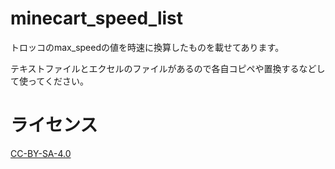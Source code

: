 # minecart_speed_list
トロッコのmax_speedの値を時速に換算したものを載せてあります。

テキストファイルとエクセルのファイルがあるので各自コピペや置換するなどして使ってください。

# ライセンス
[CC-BY-SA-4.0](https://creativecommons.org/licenses/by-sa/4.0/deed.ja)
